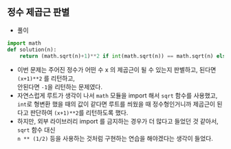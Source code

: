 ## 정수 제곱근 판별     
- 풀이   

```python    
import math
def solution(n):
    return (math.sqrt(n)+1)**2 if int(math.sqrt(n)) == math.sqrt(n) else -1
```     
- 이번 문제는 주어진 정수가 어떤 수 x 의 제곱근이 될 수 있는지 판별하고, 된다면 `(x+1)**2` 를 리턴하고,    
  안된다면 `-1`을 리턴하는 문제였다.    
- 자연스럽게 루트가 생각이 나서 `math` 모듈을 import 해서 `sqrt` 함수를 사용했고,    
  `int`로 형변환 했을 때의 값이 같다면 루트를 씌웠을 때 정수형인거니까 제곱근이 된다고 판단하여 `(x+1)**2`를 리턴하도록 했다.      
- 하지만, 외부 라이브러리 import 를 금지하는 경우가 더 많다고 들었던 것 같아서, `sqrt` 함수 대신     
  `n ** (1/2)` 등을 사용하는 것처럼 구현하는 연습을 해야겠다는 생각이 들었다.      
   
  
